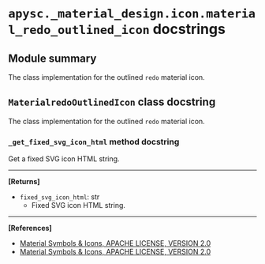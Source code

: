 # `apysc._material_design.icon.material_redo_outlined_icon` docstrings

## Module summary

The class implementation for the outlined `redo` material icon.

## `MaterialredoOutlinedIcon` class docstring

The class implementation for the outlined `redo` material icon.

### `_get_fixed_svg_icon_html` method docstring

Get a fixed SVG icon HTML string.<hr>

**[Returns]**

- `fixed_svg_icon_html`: str
  - Fixed SVG icon HTML string.

<hr>

**[References]**

- [Material Symbols & Icons, APACHE LICENSE, VERSION 2.0](https://fonts.google.com/icons?icon.size=24&icon.color=%23e8eaed)
- [Material Symbols & Icons, APACHE LICENSE, VERSION 2.0](https://www.apache.org/licenses/LICENSE-2.0.html)